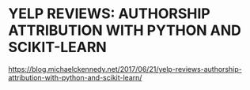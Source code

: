 # YELP REVIEWS: AUTHORSHIP ATTRIBUTION WITH PYTHON AND SCIKIT-LEARN
https://blog.michaelckennedy.net/2017/06/21/yelp-reviews-authorship-attribution-with-python-and-scikit-learn/
